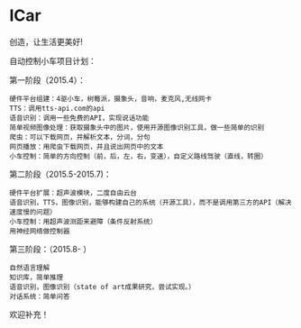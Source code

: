# ICar
创造，让生活更美好!

自动控制小车项目计划：

第一阶段（2015.4）：

	硬件平台组建：4驱小车，树莓派，摄象头，音响，麦克风,无线网卡
	TTS：调用tts-api.com的api
	语音识别：调用一些免费的API，实现说话功能
	简单视频图像处理：获取摄象头中的图片，使用开源图像识别工具，做一些简单的识别
	爬虫：可以下载网页，并解析文本，分词，分句
	网页播放：用爬虫下载网页，并且说出网页中的文本
	小车控制：简单的方向控制（前，后，左，右，变速），自定义路线驾驶（直线，转圈）
	

第二阶段（2015.5-2015.7)：

	硬件平台扩展：超声波模块，二度自由云台
	语音识别，TTS，图像识别，能够构建自己的系统（开源工具），而不是调用第三方的API（解决速度慢的问题）
	小车控制：用超声波测距来避障（条件反射系统）
	用神经网络做控制器
	

第三阶段：（2015.8- ）

	自然语言理解
	知识库，简单推理
	语音识别，图像识别（state of art成果研究，尝试实现。）
	对话系统：简单问答
	

欢迎补充！
